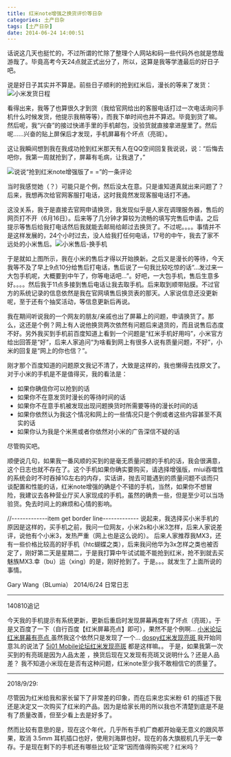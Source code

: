 ```yaml
---
title: 红米note增强之换货评价等日杂
categories: 土产日杂
tags: [土产日杂]
date: 2014-06-24 14:00:51
---
```

话说这几天也挺忙的，不过所谓的忙除了整理个人网站和码一些代码外也就是悠哉游哉了。毕竟高考今天24点就正式出分了，所以，这算是我等学渣最后的好日子吧。

说是好日子其实并不算是。前些日子顺利的抢到红米后，漫长的等来了发货：
![小米发货日程](https://blumia.github.io/media/redmi.png)

看得出来，我等了也算很久才到货（我给官网给出的客服电话打过一次电话询问手机什么时候发货，他提示我稍等等），而我下单时间也并不算迟。毕竟到货了嘛。然后呢，<!--more-->我“兴奋”的接过快递手里的手机邮包，没验货就直接拿进屋里了。然后呢......兴奋的贴上屏保后才发现，手机屏幕有个坏点（亮斑）。

这让我瞬间想到我在我成功抢到红米那天有人在QQ空间回复我说说，说：“后悔去吧你，我第一周就抢到了，屏幕有毛病，让我退了，”

![说说“抢到红米note增强版了= =”的一条评论](https://blumia.github.io/media/redmi_dontbuy.png)

当时我感觉她（？）可能只是个例，然后没太在意。只是谁知道真就出来问题了？后来，我想再次给官网客服打电话，这时我竟然发现客服电话打不通。

这没关系，我于是直接去官网申请换货，我发现似乎是人家在调理服务器，售后的网页打不开（6月16日）。后来等了几分钟才算较为流畅的填写完售后申请。之后提示等售后给我打电话然后我就能去邮局给邮过去换货了。不过呢。。。。事情并不是这样发展的，24个小时过去，没人给我打任何电话，17号的中午，我去了家不远处的小米售后。![小米售后-换手机](http:/blumia.github.io/media/redmi_fix.jpg)

于是就如上图所示，我在小米的售后才得以开始换新。之后又是漫长的等待，今天我等不及了早上9点10分给售后打电话，售后说了一句我比较吃惊的话“...发过来一大包手机呢，大概要到中午了，你等电话吧...”。好吧，一大包手机，售后生意多好。。。。然后我于11点多接到售后电话让我去取手机。后来取到顺带贴膜。不过官方的系统记录的信息依然是我在官网填售后换货表的那天。人家说信息还没更新呢，至于还有个抽奖活动，等信息更新后再说。

我在期间听说我的一个网友的朋友/亲戚也出了屏幕上的问题，申请换货了。那么，这还是个例？网上有人说他换货两次依然有问题后来退货的，而且说售后态度不好。另外我买到手机前百度知道上看到一个问题是“红米手机好用吗”，小米官方给出回答是“好”，后来人家追问“为啥看到网上有很多人说有质量问题，不好”，小米的回复是“网上的你也信？”。

刚才那个百度知道的问题原文我记不清了，大致是这样的，我也懒得去找原文了。对于小米的手机是不是值得买，我的看法是：
<ul>
	<li>如果你确信你可以抢到的话</li>
	<li>如果你不在意发货时漫长的等待时间的话</li>
	<li>如果你不在意手机被发现出现问题换货时所需要等待的漫长时间的话</li>
	<li>如果你依然认为我这个情况和网上的一些情况只是个例或者这些内容甚至不真实的话</li>
	<li>如果你认为我是个米黑或者你依然对小米的广告深信不疑的话</li>
</ul>
尽管购买吧。

顺便说几句，如果我一番风顺的买到的是毫无质量问题的手机的话，我会很满意，这个日志也就不存在了。这个手机如果你确实要购买，请选择增强版，miui吞噬性的系统会时不时吞掉1G左右的内存，实话讲，抛去可能遇到的质量问题不谈而只谈配置和性能的话，红米note增强的确是个不错的手机，当然，如果你不想冒险，我建议去各种营业厅买人家现成的手机，虽然的确贵一些，但是至少可以当场验货。免去时间上的麻烦和心情的影响。

//-------------item get border line-------------
说起来，我选择买小米手机的原因是这样的，买手机之前，我问一位网友，小米2s和小米3怎样，后来人家说差评，说他有个小米3，发热严重（网上也是这么说的）。 后来人家推荐我MX3，还有一些价格比较高的好手机（htc蝴蝶之类），后来我问他华为3x怎样之类也被否定了，刚好第二天是星期二，于是我打算中午试试能不能抢到红米，抢不到就去买魅族MX3.幸（bu）运（xing）的是，刚好抢到了。于是。。。就发生了上面所说的事情。

Gary Wang（BLumia）
2014/6/24 日常日志

----------------------------

140810追记

今天我的手机提示有系统更新，更新后重启时发现屏幕再度有了坏点（亮斑）。于是又百度了一下（自行百度【红米屏幕亮点】即可），果然不是个例啊...
<a href="http://bbs.xiaomi.cn/thread-8241978-1-1.html">小米论坛红米屏幕有亮点 </a>虽然我这个依然只是发现了一个...
<a href="http://bbs.dospy.com/thread-16638184-1-492-1.html">dospy红米发现亮斑 </a>我开始同意3L的说法了
<a href="http://www.5i01.cn/topicdetail.php?f=634&amp;t=3688219">5i01 Mobile论坛红米发现亮斑</a> 都是这样嘛。。
于是，如果我第一次买到的有亮斑是因为人品太差 ，换货后现在又发现有亮斑又说明什么？还是人品差？
我不知道小米现在是否有这种问题，红米note至少我不敢相信它的质量了。

------------

2018/9/29: 

尽管因为红米给我和家长留下了非常差的印象，而在后来忠实米粉 61 的描述下我还是决定又一次购买了红米的产品。因为是给家长用的所以我也不清楚到底是不是有了质量改善，但至少看上去是好多了。

然而比较有意思的是，现在这个年代，几乎所有手机厂商都开始毫无意义的跟风苹果，取消 3.5mm 耳机插口也好，使用刘海屏也好。现在的各大旗舰机几乎无一幸存。于是现在剩下的手机还有哪些比较“正常”因而值得购买呢？红米吗？
